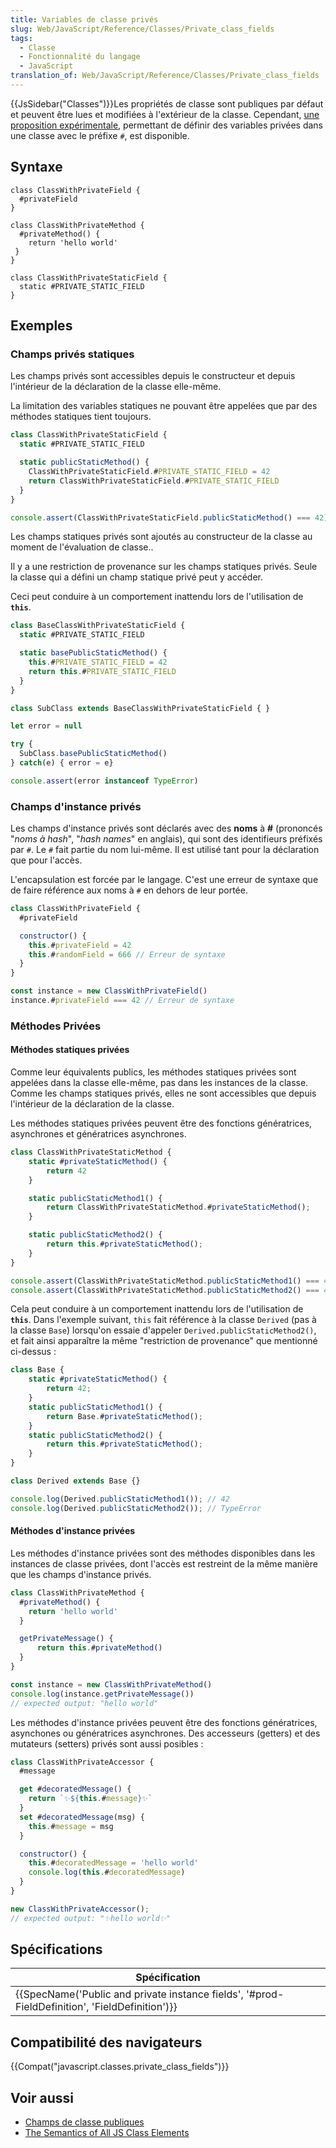 ```yaml
---
title: Variables de classe privés
slug: Web/JavaScript/Reference/Classes/Private_class_fields
tags:
  - Classe
  - Fonctionnalité du langage
  - JavaScript
translation_of: Web/JavaScript/Reference/Classes/Private_class_fields
---
```

{{JsSidebar("Classes")}}Les propriétés de classe sont publiques par défaut et peuvent être lues et modifiées à l'extérieur de la classe. Cependant, [une proposition expérimentale](https://github.com/tc39/proposal-class-fields), permettant de définir des variables privées dans une classe avec le préfixe `#`, est disponible.

## Syntaxe

    class ClassWithPrivateField {
      #privateField
    }

    class ClassWithPrivateMethod {
      #privateMethod() {
        return 'hello world'
     }
    }

    class ClassWithPrivateStaticField {
      static #PRIVATE_STATIC_FIELD
    }

## Exemples

### Champs privés statiques

Les champs privés sont accessibles depuis le constructeur et depuis l'intérieur de la déclaration de la classe elle-même.

La limitation des variables statiques ne pouvant être appelées que par des méthodes statiques tient toujours.

```js
class ClassWithPrivateStaticField {
  static #PRIVATE_STATIC_FIELD

  static publicStaticMethod() {
    ClassWithPrivateStaticField.#PRIVATE_STATIC_FIELD = 42
    return ClassWithPrivateStaticField.#PRIVATE_STATIC_FIELD
  }
}

console.assert(ClassWithPrivateStaticField.publicStaticMethod() === 42)
```

Les champs statiques privés sont ajoutés au constructeur de la classe au moment de l'évaluation de classe..

Il y a une restriction de provenance sur les champs statiques privés. Seule la classe qui a défini un champ statique privé peut y accéder.

Ceci peut conduire à un comportement inattendu lors de l'utilisation de **`this`**.

```js
class BaseClassWithPrivateStaticField {
  static #PRIVATE_STATIC_FIELD

  static basePublicStaticMethod() {
    this.#PRIVATE_STATIC_FIELD = 42
    return this.#PRIVATE_STATIC_FIELD
  }
}

class SubClass extends BaseClassWithPrivateStaticField { }

let error = null

try {
  SubClass.basePublicStaticMethod()
} catch(e) { error = e}

console.assert(error instanceof TypeError)
```

### Champs d'instance privés

Les champs d'instance privés sont déclarés avec des **noms** à **#** (prononcés "_noms à hash_", "_hash names_" en anglais), qui sont des identifieurs préfixés par `#`. Le `#` fait partie du nom lui-même. Il est utilisé tant pour la déclaration que pour l'accès.

L'encapsulation est forcée par le langage. C'est une erreur de syntaxe que de faire référence aux noms à `#` en dehors de leur portée.

```js
class ClassWithPrivateField {
  #privateField

  constructor() {
    this.#privateField = 42
    this.#randomField = 666 // Erreur de syntaxe
  }
}

const instance = new ClassWithPrivateField()
instance.#privateField === 42 // Erreur de syntaxe
```

### Méthodes Privées

#### Méthodes statiques privées

Comme leur équivalents publics, les méthodes statiques privées sont appelées dans la classe elle-même, pas dans les instances de la classe. Comme les champs statiques privés, elles ne sont accessibles que depuis l'intérieur de la déclaration de la classe.

Les méthodes statiques privées peuvent être des fonctions génératrices, asynchrones et génératrices asynchrones.

```js
class ClassWithPrivateStaticMethod {
    static #privateStaticMethod() {
        return 42
    }

    static publicStaticMethod1() {
        return ClassWithPrivateStaticMethod.#privateStaticMethod();
    }

    static publicStaticMethod2() {
        return this.#privateStaticMethod();
    }
}

console.assert(ClassWithPrivateStaticMethod.publicStaticMethod1() === 42);
console.assert(ClassWithPrivateStaticMethod.publicStaticMethod2() === 42);
```

Cela peut conduire à un comportement inattendu lors de l'utilisation de **`this`**. Dans l'exemple suivant, `this` fait référence à la classe `Derived` (pas à la classe `Base`) lorsqu'on essaie d'appeler `Derived.publicStaticMethod2()`, et fait ainsi apparaître la même "restriction de provenance" que mentionné ci-dessus :

```js
class Base {
    static #privateStaticMethod() {
        return 42;
    }
    static publicStaticMethod1() {
        return Base.#privateStaticMethod();
    }
    static publicStaticMethod2() {
        return this.#privateStaticMethod();
    }
}

class Derived extends Base {}

console.log(Derived.publicStaticMethod1()); // 42
console.log(Derived.publicStaticMethod2()); // TypeError
```

#### Méthodes d'instance privées

Les méthodes d'instance privées sont des méthodes disponibles dans les instances de classe privées, dont l'accès est restreint de la même manière que les champs d'instance privés.

```js
class ClassWithPrivateMethod {
  #privateMethod() {
    return 'hello world'
  }

  getPrivateMessage() {
      return this.#privateMethod()
  }
}

const instance = new ClassWithPrivateMethod()
console.log(instance.getPrivateMessage())
// expected output: "hello world"
```

Les méthodes d'instance privées peuvent être des fonctions génératrices, asynchones ou génératrices asynchrones. Des accesseurs (getters) et des mutateurs (setters) privés sont aussi posibles :

```js
class ClassWithPrivateAccessor {
  #message

  get #decoratedMessage() {
    return `✨${this.#message}✨`
  }
  set #decoratedMessage(msg) {
    this.#message = msg
  }

  constructor() {
    this.#decoratedMessage = 'hello world'
    console.log(this.#decoratedMessage)
  }
}

new ClassWithPrivateAccessor();
// expected output: "✨hello world✨"
```

## Spécifications

| Spécification                                                                                                                |
| ---------------------------------------------------------------------------------------------------------------------------- |
| {{SpecName('Public and private instance fields', '#prod-FieldDefinition', 'FieldDefinition')}} |

## Compatibilité des navigateurs

{{Compat("javascript.classes.private_class_fields")}}

## Voir aussi

- [Champs de classe publiques](/fr/docs/Web/JavaScript/Reference/Classes/Class_fields)
- [The Semantics of All JS Class Elements](https://rfrn.org/~shu/2018/05/02/the-semantics-of-all-js-class-elements.html)
